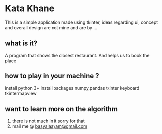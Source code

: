 # Kata Khane
This is a simple application made using tkinter, ideas regarding ui, concept and overall design are not mine and are by ...

## what is it?
A program that shows the closest restaurant. And helps us to book the place

## how to play in your machine ?
install python 3+
install packages numpy,pandas tkinter keyboard tkintermapview

## want to learn more on the algorithm


1. there is not much in it sorry for that
2. mail me @ basyalaayam@gmail.com
